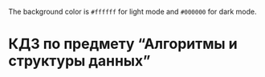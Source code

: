 The background color is `#ffffff` for light mode and `#000000` for dark mode.
# КДЗ по предмету “Алгоритмы и структуры данных” 
